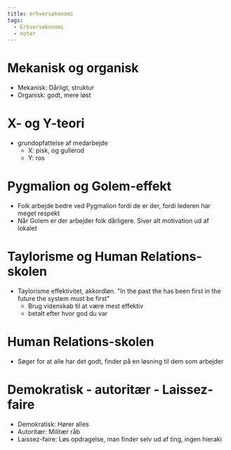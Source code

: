 ```yaml
---
title: erhversøkonomi
tags:
  - Erhversøkonomi
  - noter
---
```

# Mekanisk og organisk
- Mekanisk: Dårligt, struktur 
- Organisk: godt, mere løst
# X- og Y-teori
- grundopfattelse af medarbejde
	- X: pisk, og gullerod
	- Y: ros
# Pygmalion og Golem-effekt
- Folk arbejde bedre ved Pygmalion fordi de er der, fordi lederen har meget respekt
- Når Golem er der arbejder folk dårligere. Siver alt motivation ud af lokalet
# Taylorisme og Human Relations-skolen
- Taylorisme effektivitet, akkordløn. "In the past the has been first in the future the system must be first"
	 - Brug videnskab til at være mest effektiv
	 - betalt efter hvor god du var
# Human Relations-skolen
- Søger for at alle har det godt, finder på en løsning til dem som arbejder

# Demokratisk - autoritær - Laissez-faire
- Demokratisk:  Hører alles      
- Autoritær: Militær råb 	
- Laissez-faire: Løs opdragelse, man finder selv ud af ting, ingen hieraki